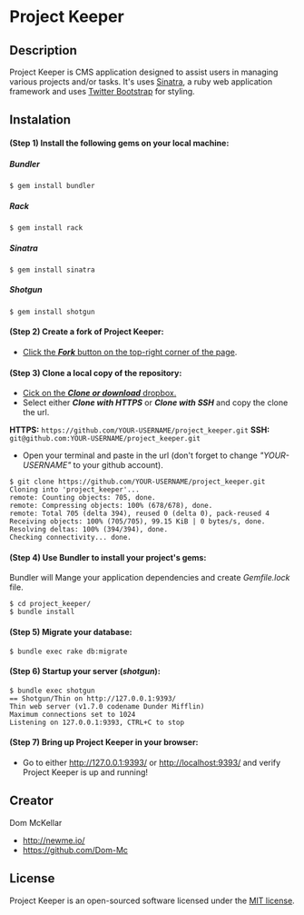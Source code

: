 # Project Keeper

## Description
Project Keeper is CMS application designed to assist users in managing various projects and/or tasks. It's uses [Sinatra](http://www.sinatrarb.com/), a ruby web application framework and uses [Twitter Bootstrap](http://getbootstrap.com/) for styling.


## Instalation

#### (Step 1) Install the following gems on your local machine:
##### Bundler
```
$ gem install bundler
```
##### Rack
```
$ gem install rack
```
##### Sinatra
```
$ gem install sinatra
```
##### Shotgun
```
$ gem install shotgun
```

#### (Step 2) Create a fork of Project Keeper:
* [Click the **_Fork_** button on the top-right corner of the page](https://help.github.com/articles/fork-a-repo/).

#### (Step 3) Clone a local copy of the repository:
* [Cick on the **_Clone or download_** dropbox.](https://help.github.com/articles/cloning-a-repository/)
* Select either **_Clone with HTTPS_** or **_Clone with SSH_** and copy the clone the url.

**HTTPS:** `https://github.com/YOUR-USERNAME/project_keeper.git`
**SSH:** `git@github.com:YOUR-USERNAME/project_keeper.git`
* Open your terminal and paste in the url (don't forget to change *"YOUR-USERNAME"* to your github account).

```
$ git clone https://github.com/YOUR-USERNAME/project_keeper.git
Cloning into 'project_keeper'...
remote: Counting objects: 705, done.
remote: Compressing objects: 100% (678/678), done.
remote: Total 705 (delta 394), reused 0 (delta 0), pack-reused 4
Receiving objects: 100% (705/705), 99.15 KiB | 0 bytes/s, done.
Resolving deltas: 100% (394/394), done.
Checking connectivity... done.
```

#### (Step 4) Use Bundler to install your project's gems:
Bundler will Mange your application dependencies and create *Gemfile.lock* file.
```
$ cd project_keeper/
$ bundle install
```

#### (Step 5) Migrate your database:
```
$ bundle exec rake db:migrate
```

#### (Step 6) Startup your server (*shotgun*):
```
$ bundle exec shotgun
== Shotgun/Thin on http://127.0.0.1:9393/
Thin web server (v1.7.0 codename Dunder Mifflin)
Maximum connections set to 1024
Listening on 127.0.0.1:9393, CTRL+C to stop
```

#### (Step 7) Bring up Project Keeper in your browser:
* Go to either <http://127.0.0.1:9393/> or <http://localhost:9393/> and verify Project Keeper is up and running!


## Creator
Dom McKellar
* <http://newme.io/>
* <https://github.com/Dom-Mc>


## License
Project Keeper is an open-sourced software licensed under the [MIT license](https://github.com/Dom-Mc/project_keeper/blob/master/LICENSE).
